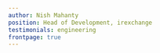 ```yaml
---
author: Nish Mahanty
position: Head of Development, irexchange
testimonials: engineering
frontpage: true
---
```

